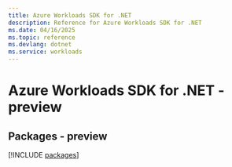 ```yaml
---
title: Azure Workloads SDK for .NET
description: Reference for Azure Workloads SDK for .NET
ms.date: 04/16/2025
ms.topic: reference
ms.devlang: dotnet
ms.service: workloads
---
```

# Azure Workloads SDK for .NET - preview
## Packages - preview
[!INCLUDE [packages](workloads-index.md)]